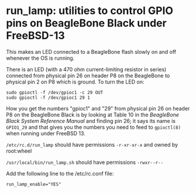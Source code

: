 # run_lamp: utilities to control GPIO pins on BeagleBone Black under FreeBSD-13

This makes an LED connected to a BeagleBone flash slowly on and off whenever
the OS is running.

There is an LED (with a 470 ohm current-limiting resistor in series) connected
from physical pin 26 on header P8 on the BeagleBone to physical pin 2 on P8
which is ground. To turn the LED on:

```
sudo gpioctl -f /dev/gpioc1 -c 29 OUT
sudo gpioctl -f /dev/gpioc1 29 1
```

How you get the numbers "gpioc1" and "29" from physical pin 26 on header P8 on
the BeagleBone Black is by looking at Table 10 in the *BeagleBone Black System
Reference Manual* and finding pin 26; it says its name is `GPIO1_29` and that
gives you the numbers you need to feed to `gpioctl(8)` when running under
FreeBSD 13.

`/etc/rc.d/run_lamp` should have permissions `-r-xr-xr-x` and owned by root:wheel

`/usr/local/bin/run_lamp.sh` should have permissions `-rwxr--r--`

Add the following line to the /etc/rc.conf file:

```
run_lamp_enable="YES"
```


